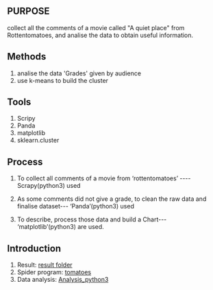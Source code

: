 ## PURPOSE
collect all the comments of a movie called "A quiet place" from Rottentomatoes, and analise the data to obtain useful information.

## Methods  
1. analise the data 'Grades' given by audience   
2. use k-means to build the cluster 

## Tools
1. Scripy
2. Panda
3. matplotlib
4. sklearn.cluster

## Process
1. To collect all comments of a movie from ‘rottentomatoes’ ---- Scrapy(python3) used
2. As some comments did not give a grade, to clean the raw data and finalise dataset--- ‘Panda’(python3) used

3. To describe, process those data and build a Chart--- ‘matplotlib’(python3) are used. 

## Introduction
1. Result: [result folder](https://github.com/Liwei-Master/My-code/tree/master/rotten_tomatoes/result)
2. Spider program: [tomatoes](https://github.com/Liwei-Master/My-code/tree/master/rotten_tomatoes/tomatoes)
3. Data analysis: [Analysis_python3](https://github.com/Liwei-Master/My-code/tree/master/rotten_tomatoes/Analysis_python3)
